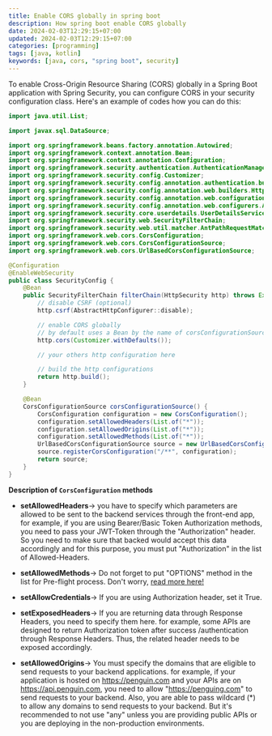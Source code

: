 ```yaml
---
title: Enable CORS globally in spring boot
description: How spring boot enable CORS globally
date: 2024-02-03T12:29:15+07:00
updated: 2024-02-03T12:29:15+07:00
categories: [programming]
tags: [java, kotlin]
keywords: [java, cors, "spring boot", security]
---
```


To enable Cross-Origin Resource Sharing (CORS) globally in a Spring Boot application with Spring Security,
you can configure CORS in your security configuration class. 
Here's an example of codes how you can do this:

```java
import java.util.List;

import javax.sql.DataSource;

import org.springframework.beans.factory.annotation.Autowired;
import org.springframework.context.annotation.Bean;
import org.springframework.context.annotation.Configuration;
import org.springframework.security.authentication.AuthenticationManager;
import org.springframework.security.config.Customizer;
import org.springframework.security.config.annotation.authentication.builders.AuthenticationManagerBuilder;
import org.springframework.security.config.annotation.web.builders.HttpSecurity;
import org.springframework.security.config.annotation.web.configuration.EnableWebSecurity;
import org.springframework.security.config.annotation.web.configurers.AbstractHttpConfigurer;
import org.springframework.security.core.userdetails.UserDetailsService;
import org.springframework.security.web.SecurityFilterChain;
import org.springframework.security.web.util.matcher.AntPathRequestMatcher;
import org.springframework.web.cors.CorsConfiguration;
import org.springframework.web.cors.CorsConfigurationSource;
import org.springframework.web.cors.UrlBasedCorsConfigurationSource;

@Configuration
@EnableWebSecurity
public class SecurityConfig {
    @Bean
    public SecurityFilterChain filterChain(HttpSecurity http) throws Exception {
        // disable CSRF (optional)
        http.csrf(AbstractHttpConfigurer::disable);

        // enable CORS globally
        // by default uses a Bean by the name of corsConfigurationSource
        http.cors(Customizer.withDefaults());

        // your others http configuration here

        // build the http configurations
        return http.build();
    }

    @Bean
    CorsConfigurationSource corsConfigurationSource() {
        CorsConfiguration configuration = new CorsConfiguration();
        configuration.setAllowedHeaders(List.of("*"));
        configuration.setAllowedOrigins(List.of("*"));
        configuration.setAllowedMethods(List.of("*"));
        UrlBasedCorsConfigurationSource source = new UrlBasedCorsConfigurationSource();
        source.registerCorsConfiguration("/**", configuration);
        return source;
    }
}
```

**Description of `CorsConfiguration` methods**

-   **setAllowedHeaders**-> you have to specify which parameters are allowed to be sent to the backend services through the front-end app, for example, if you are using Bearer/Basic Token Authorization methods, you need to pass your JWT-Token through the "Authorization" header. So you need to make sure that backed would accept this data accordingly and for this purpose, you must put "Authorization" in the list of Allowed-Headers.

-   **setAllowedMethods**-> Do not forget to put "OPTIONS" method in the list for Pre-flight process. Don't worry, [read more here!](https://developer.mozilla.org/en-US/docs/Glossary/Preflight_request)

-   **setAllowCredentials**-> If you are using Authorization header, set it True.

-   **setExposedHeaders**-> If you are returning data through Response Headers, you need to specify them here. for example, some APIs are designed to return Authorization token after success /authentication through Response Headers. Thus, the related header needs to be exposed accordingly.

-   **setAllowedOrigins**-> You must specify the domains that are eligible to send requests to your backend applications. for example, if your application is hosted on <https://penguin.com> and your APIs are on <https://api.penguin.com>, you need to allow "https://penguing.com" to send requests to your backend. Also, you are able to pass wildcard (*) to allow any domains to send requests to your backend. But it's recommended to not use "any" unless you are providing public APIs or you are deploying in the non-production environments.
